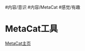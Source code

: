 #内容/意识 
#内容/MetaCat 
#感觉/有趣 


# MetaCat工具

[MetaCat主页](http://science.slc.edu/~jmarshall/metacat/)




